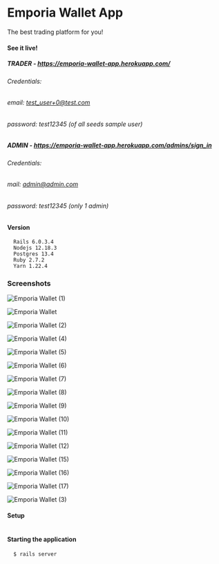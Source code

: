 # Emporia Wallet App

The best trading platform for you!

#### See it live! 

##### TRADER - https://emporia-wallet-app.herokuapp.com/
###### Credentials: 
###### email: test_user+0@test.com 
###### password: test12345 (of all seeds sample user)

##### ADMIN - https://emporia-wallet-app.herokuapp.com/admins/sign_in
###### Credentials: 
###### mail: admin@admin.com 
###### password: test12345 (only 1 admin)

#### Version

```
  Rails 6.0.3.4
  Nodejs 12.18.3
  Postgres 13.4
  Ruby 2.7.2
  Yarn 1.22.4

```

### Screenshots

![Emporia Wallet (1)](https://user-images.githubusercontent.com/73781775/135028835-3fc430e0-39cf-4374-bffc-500810307d58.jpg)

![Emporia Wallet](https://user-images.githubusercontent.com/73781775/135028869-5d536967-f4b3-4def-9210-81f0705141ba.jpg)

![Emporia Wallet (2)](https://user-images.githubusercontent.com/73781775/135028862-bfff8e6b-a9ce-44f8-8992-4a2d4d7e0dd4.jpg)

![Emporia Wallet (4)](https://user-images.githubusercontent.com/73781775/135028908-4ed9a187-a54c-4c50-94f1-216cb11bba92.jpg)

![Emporia Wallet (5)](https://user-images.githubusercontent.com/73781775/135028916-b0a8ed47-de56-439a-8b31-87ce93f9305f.jpg)

![Emporia Wallet (6)](https://user-images.githubusercontent.com/73781775/135028959-9ba6985c-48e6-4b82-af19-9495ef48ca99.jpg)

![Emporia Wallet (7)](https://user-images.githubusercontent.com/73781775/135028982-de3a4ead-5a9a-44bf-8f4c-bc0070a5c74b.jpg)

![Emporia Wallet (8)](https://user-images.githubusercontent.com/73781775/135029012-1ecd28ca-959b-4344-81cf-c3a95a69edee.jpg)

![Emporia Wallet (9)](https://user-images.githubusercontent.com/73781775/135029036-92196ccc-b61c-47d4-bcd2-aaa785e524ad.jpg)

![Emporia Wallet (10)](https://user-images.githubusercontent.com/73781775/135029062-e9cea12e-d47c-4b11-8a6f-ef13582519af.jpg)

![Emporia Wallet (11)](https://user-images.githubusercontent.com/73781775/135029081-c26574e6-78a5-4559-9ea7-0359a256c3a2.jpg)

![Emporia Wallet (12)](https://user-images.githubusercontent.com/73781775/135029099-985b081e-e9ad-486f-9286-e472217ef3a3.jpg)

![Emporia Wallet (15)](https://user-images.githubusercontent.com/73781775/135029119-9dd85c39-35ad-4959-bd35-0f0ad4828d3b.jpg)

![Emporia Wallet (16)](https://user-images.githubusercontent.com/73781775/135029127-8f5ee42b-970b-4294-8894-a3a6bb4cabb3.jpg)

![Emporia Wallet (17)](https://user-images.githubusercontent.com/73781775/135029208-481d5595-6a4e-41cb-b015-22a6953f2bac.jpg)

![Emporia Wallet (3)](https://user-images.githubusercontent.com/73781775/135029345-58f5e348-1710-4acf-a912-4d55db03ee5b.jpg)


#### Setup

```

```

#### Starting the application

```
  $ rails server
```

